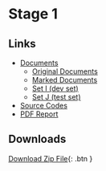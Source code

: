 # Stage 1

<!-- ## Member Information

+ Guangtong Bai (<tt>[guangtong.bai@wisc.edu](mailto:guangtong.bai@wisc.edu)</tt>)
+ Dan Jiang (<tt>[dan.jiang@wisc.edu](mailto:dan.jiang@wisc.edu)</tt>)
+ Changtian Sun (<tt>[changtiansun@cs.wisc.edu](mailto:changtiansun@cs.wisc.edu)</tt>) -->

## Links

+ [Documents](https://github.com/gtbai/CS839-Data-Science/tree/master/stage1/documents)
    + [Original Documents](https://github.com/gtbai/CS839-Data-Science/tree/master/stage1/documents/original_documents)
    + [Marked Documents](https://github.com/gtbai/CS839-Data-Science/tree/master/stage1/documents/marked_documents)
    + [Set I (dev set)](https://github.com/gtbai/CS839-Data-Science/tree/master/stage1/documents/set_I)
    + [Set J (test set)](https://github.com/gtbai/CS839-Data-Science/tree/master/stage1/documents/set_J)
+ [Source Codes](https://github.com/gtbai/CS839-Data-Science/tree/master/stage1/src)
+ [PDF Report](https://github.com/gtbai/CS839-Data-Science/blob/master/stage1/Report.pdf)

## Downloads
[Download Zip File](https://github.com/gtbai/CS839-Data-Science/raw/master/stage1/compressed_files.zip){: .btn }

